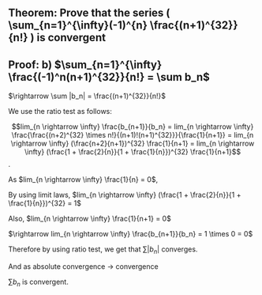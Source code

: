 ## Theorem: Prove that the series \( \sum\_{n=1}^{\infty}(-1)^{n} \frac{(n+1)^{32}}{n!} \) is convergent


## Proof: b) $\sum_{n=1}^{\infty} \frac{(-1)^n(n+1)^{32}}{n!} = \sum b_n$

$\rightarrow \sum |b_n| = \frac{(n+1)^{32}}{n!}$

We use the ratio test as follows: 

$$lim_{n \rightarrow \infty} \frac{b_{n+1}}{b_n} = lim_{n \rightarrow \infty} \frac{\frac{(n+2)^{32} \times n!}{(n+1)!(n+1)^{32}}}{\frac{1}{n+1}} = lim_{n \rightarrow \infty} (\frac{n+2}{n+1})^{32} \frac{1}{n+1} = lim_{n \rightarrow \infty} (\frac{1 + \frac{2}{n}}{1 + \frac{1}{n}})^{32} \frac{1}{n+1}$$. 

As $lim_{n \rightarrow \infty} \frac{1}{n} = 0$, 

By using limit laws, $lim_{n \rightarrow \infty} (\frac{1 + \frac{2}{n}}{1 + \frac{1}{n}})^{32} = 1$ 

Also, $lim_{n \rightarrow \infty} \frac{1}{n+1} = 0$

$\rightarrow lim_{n \rightarrow \infty} \frac{b_{n+1}}{b_n} = 1 \times 0 = 0$

Therefore by using ratio test, we get that $\sum |b_n|$ converges. 

And as absolute convergence $\rightarrow$ convergence

$\sum b_n$ is convergent. 
